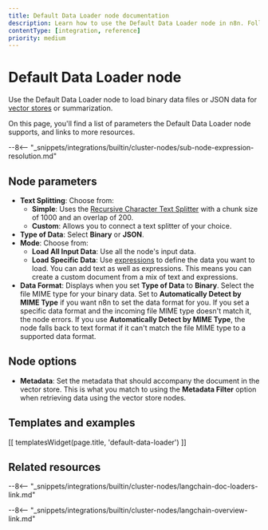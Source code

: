 ```yaml
---
title: Default Data Loader node documentation
description: Learn how to use the Default Data Loader node in n8n. Follow technical documentation to integrate Default Data Loader node into your workflows.
contentType: [integration, reference]
priority: medium
---
```


# Default Data Loader node

Use the Default Data Loader node to load binary data files or JSON data for [vector stores](/glossary.md#ai-vector-store) or summarization.

On this page, you'll find a list of parameters the Default Data Loader node supports, and links to more resources.

--8<-- "_snippets/integrations/builtin/cluster-nodes/sub-node-expression-resolution.md"

## Node parameters

* **Text Splitting**: Choose from:
	* **Simple**: Uses the [Recursive Character Text Splitter](/integrations/builtin/cluster-nodes/sub-nodes/n8n-nodes-langchain.textsplitterrecursivecharactertextsplitter.md) with a chunk size of 1000 and an overlap of 200.
	* **Custom**: Allows you to connect a text splitter of your choice.
* **Type of Data**: Select **Binary** or **JSON**.
* **Mode**: Choose from:
	* **Load All Input Data**: Use all the node's input data.
	* **Load Specific Data**: Use [expressions](/code/expressions/index.md) to define the data you want to load. You can add text as well as expressions. This means you can create a custom document from a mix of text and expressions.
* **Data Format**: Displays when you set **Type of Data** to **Binary**. Select the file MIME type for your binary data. Set to **Automatically Detect by MIME Type** if you want n8n to set the data format for you. If you set a specific data format and the incoming file MIME type doesn't match it, the node errors. If you use **Automatically Detect by MIME Type**, the node falls back to text format if it can't match the file MIME type to a supported data format.

## Node options

* **Metadata**: Set the metadata that should accompany the document in the vector store. This is what you match to using the **Metadata Filter** option when retrieving data using the vector store nodes.

## Templates and examples

<!-- see https://www.notion.so/n8n/Pull-in-templates-for-the-integrations-pages-37c716837b804d30a33b47475f6e3780 -->
[[ templatesWidget(page.title, 'default-data-loader') ]]

## Related resources

--8<-- "_snippets/integrations/builtin/cluster-nodes/langchain-doc-loaders-link.md"

--8<-- "_snippets/integrations/builtin/cluster-nodes/langchain-overview-link.md"

